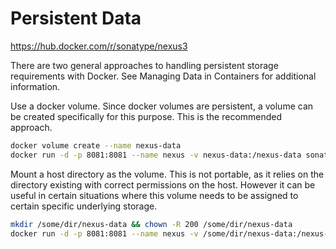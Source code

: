 # Persistent Data

https://hub.docker.com/r/sonatype/nexus3

There are two general approaches to handling persistent storage requirements with Docker. See Managing Data in Containers for additional information.

Use a docker volume. Since docker volumes are persistent, a volume can be created specifically for this purpose. This is the recommended approach.

```bash
docker volume create --name nexus-data
docker run -d -p 8081:8081 --name nexus -v nexus-data:/nexus-data sonatype/nexus3
```

Mount a host directory as the volume. This is not portable, as it relies on the directory existing with correct permissions on the host. However it can be useful in certain situations where this volume needs to be assigned to certain specific underlying storage.

```bash
mkdir /some/dir/nexus-data && chown -R 200 /some/dir/nexus-data
docker run -d -p 8081:8081 --name nexus -v /some/dir/nexus-data:/nexus-data sonatype/nexus3
```